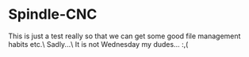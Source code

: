 # Spindle-CNC
This is just a test really so that we can get some good file management habits etc.\\
Sadly...\\
It is not Wednesday my dudes... :,(
